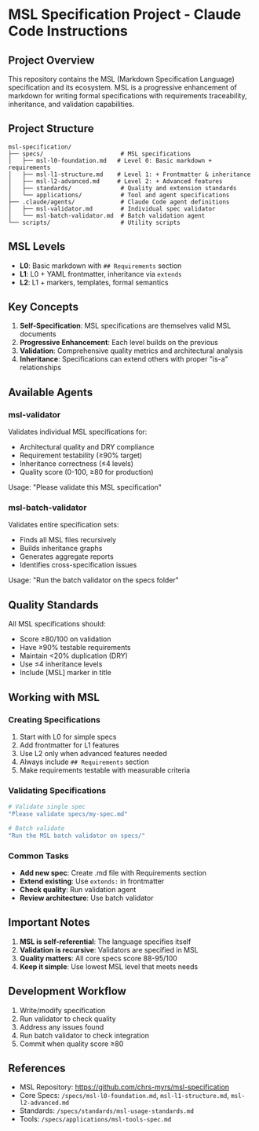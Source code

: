 # MSL Specification Project - Claude Code Instructions

## Project Overview
This repository contains the MSL (Markdown Specification Language) specification and its ecosystem. MSL is a progressive enhancement of markdown for writing formal specifications with requirements traceability, inheritance, and validation capabilities.

## Project Structure
```
msl-specification/
├── specs/                      # MSL specifications
│   ├── msl-l0-foundation.md   # Level 0: Basic markdown + requirements
│   ├── msl-l1-structure.md    # Level 1: + Frontmatter & inheritance
│   ├── msl-l2-advanced.md     # Level 2: + Advanced features
│   ├── standards/              # Quality and extension standards
│   └── applications/           # Tool and agent specifications
├── .claude/agents/             # Claude Code agent definitions
│   ├── msl-validator.md        # Individual spec validator
│   └── msl-batch-validator.md  # Batch validation agent
└── scripts/                    # Utility scripts
```

## MSL Levels
- **L0**: Basic markdown with `## Requirements` section
- **L1**: L0 + YAML frontmatter, inheritance via `extends`
- **L2**: L1 + markers, templates, formal semantics

## Key Concepts
1. **Self-Specification**: MSL specifications are themselves valid MSL documents
2. **Progressive Enhancement**: Each level builds on the previous
3. **Validation**: Comprehensive quality metrics and architectural analysis
4. **Inheritance**: Specifications can extend others with proper "is-a" relationships

## Available Agents

### msl-validator
Validates individual MSL specifications for:
- Architectural quality and DRY compliance
- Requirement testability (≥90% target)
- Inheritance correctness (≤4 levels)
- Quality score (0-100, ≥80 for production)

Usage: "Please validate this MSL specification"

### msl-batch-validator  
Validates entire specification sets:
- Finds all MSL files recursively
- Builds inheritance graphs
- Generates aggregate reports
- Identifies cross-specification issues

Usage: "Run the batch validator on the specs folder"

## Quality Standards
All MSL specifications should:
- Score ≥80/100 on validation
- Have ≥90% testable requirements
- Maintain <20% duplication (DRY)
- Use ≤4 inheritance levels
- Include [MSL] marker in title

## Working with MSL

### Creating Specifications
1. Start with L0 for simple specs
2. Add frontmatter for L1 features
3. Use L2 only when advanced features needed
4. Always include `## Requirements` section
5. Make requirements testable with measurable criteria

### Validating Specifications
```bash
# Validate single spec
"Please validate specs/my-spec.md"

# Batch validate
"Run the MSL batch validator on specs/"
```

### Common Tasks
- **Add new spec**: Create .md file with Requirements section
- **Extend existing**: Use `extends:` in frontmatter
- **Check quality**: Run validation agent
- **Review architecture**: Use batch validator

## Important Notes
1. **MSL is self-referential**: The language specifies itself
2. **Validation is recursive**: Validators are specified in MSL
3. **Quality matters**: All core specs score 88-95/100
4. **Keep it simple**: Use lowest MSL level that meets needs

## Development Workflow
1. Write/modify specification
2. Run validator to check quality
3. Address any issues found
4. Run batch validator to check integration
5. Commit when quality score ≥80

## References
- MSL Repository: https://github.com/chrs-myrs/msl-specification
- Core Specs: `/specs/msl-l0-foundation.md`, `msl-l1-structure.md`, `msl-l2-advanced.md`
- Standards: `/specs/standards/msl-usage-standards.md`
- Tools: `/specs/applications/msl-tools-spec.md`